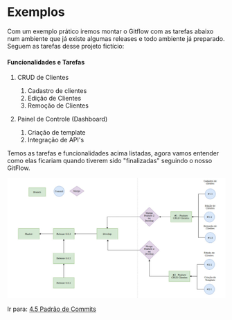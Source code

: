 # Exemplos

Com um exemplo prático iremos montar o Gitflow com as tarefas abaixo num ambiente que já existe algumas releases e todo ambiente já preparado. Seguem as tarefas desse projeto fictício:

#### Funcionalidades e Tarefas

1. CRUD de Clientes
   1. Cadastro de clientes
   1. Edição de Clientes
   1. Remoção de Clientes
2. Painel de Controle (Dashboard)

   1. Criação de template
   1. Integração de API's

Temos as tarefas e funcionalidades acima listadas, agora vamos entender como elas ficariam quando tiverem sido "finalizadas" seguindo o nosso GitFlow.

![imagem listando as branches](/assets/gitflow-example1.png)

Ir para: [4.5 Padrão de Commits](padrao-commit.md)
